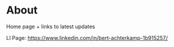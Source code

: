 # About
Home page + links to latest updates

LI Page: https://www.linkedin.com/in/bert-achterkamp-1b915257/


